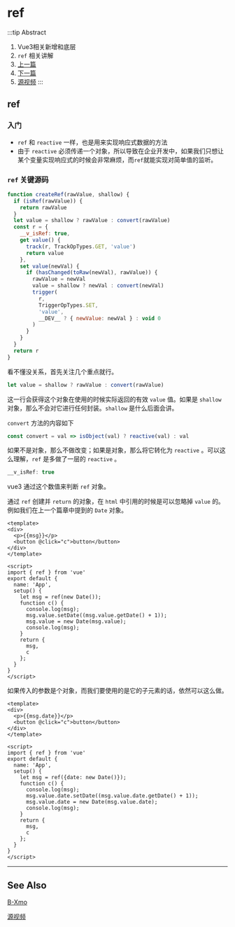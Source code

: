 # ref

:::tip Abstract
1. Vue3相关新增和底层
2. `ref` 相关讲解
3. [上一篇](https://dxmo.gitee.io/views/frontend/2020/Vue/Vue3-4.html)
4. [下一篇](https://dxmo.gitee.io/views/frontend/2020/Vue/Vue3-6.html)
5. [源视频](https://www.bilibili.com/video/BV14k4y117LL)
:::

<!-- more -->

## ref

### 入门

+ `ref` 和 `reactive` 一样，也是用来实现响应式数据的方法
+ 由于 `reactive` 必须传递一个对象，所以导致在企业开发中，如果我们只想让某个变量实现响应式的时候会非常麻烦，而`ref`就能实现对简单值的监听。

### `ref` 关键源码

```javascript
function createRef(rawValue, shallow) {
  if (isRef(rawValue)) {
    return rawValue
  }
  let value = shallow ? rawValue : convert(rawValue)
  const r = {
    __v_isRef: true,
    get value() {
      track(r, TrackOpTypes.GET, 'value')
      return value
    },
    set value(newVal) {
      if (hasChanged(toRaw(newVal), rawValue)) {
        rawValue = newVal
        value = shallow ? newVal : convert(newVal)
        trigger(
          r,
          TriggerOpTypes.SET,
          'value',
          __DEV__ ? { newValue: newVal } : void 0
        )
      }
    }
  }
  return r
}
```

看不懂没关系，首先关注几个重点就行。

```javascript
let value = shallow ? rawValue : convert(rawValue)
```

这一行会获得这个对象在使用的时候实际返回的有效 `value` 值。如果是 `shallow` 对象，那么不会对它进行任何封装。`shallow` 是什么后面会讲。

`convert` 方法的内容如下

```javascript
const convert = val => isObject(val) ? reactive(val) : val
```

如果不是对象，那么不做改变；如果是对象，那么将它转化为 `reactive` 。可以这么理解，`ref` 是多做了一层的 `reactive` 。

```javascript
__v_isRef: true
```

vue3 通过这个数值来判断 `ref` 对象。

通过 `ref` 创建并 `return` 的对象，在 `html` 中引用的时候是可以忽略掉 `value` 的。例如我们在上一个篇章中提到的 `Date` 对象。

```vue
<template>
<div>
  <p>{{msg}}</p>
  <button @click="c">button</button>
</div>
</template>

<script>
import { ref } from 'vue'
export default {
  name: 'App',
  setup() {
    let msg = ref(new Date());
    function c() {
      console.log(msg);
      msg.value.setDate((msg.value.getDate() + 1));
      msg.value = new Date(msg.value);
      console.log(msg);
    }
    return {
      msg,
      c
    };
  }
}
</script>
```

如果传入的参数是个对象，而我们要使用的是它的子元素的话，依然可以这么做。

```vue
<template>
<div>
  <p>{{msg.date}}</p>
  <button @click="c">button</button>
</div>
</template>

<script>
import { ref } from 'vue'
export default {
  name: 'App',
  setup() {
    let msg = ref({date: new Date()});
    function c() {
      console.log(msg);
      msg.value.date.setDate((msg.value.date.getDate() + 1));
      msg.value.date = new Date(msg.value.date);
      console.log(msg);
    }
    return {
      msg,
      c
    };
  }
}
</script>
```

----

## See Also

[B-Xmo](https://dxmo.gitee.io/views/frontend/2020/Vue/Vue3-1.html#diff)

[源视频](https://www.bilibili.com/video/BV14k4y117LL)
